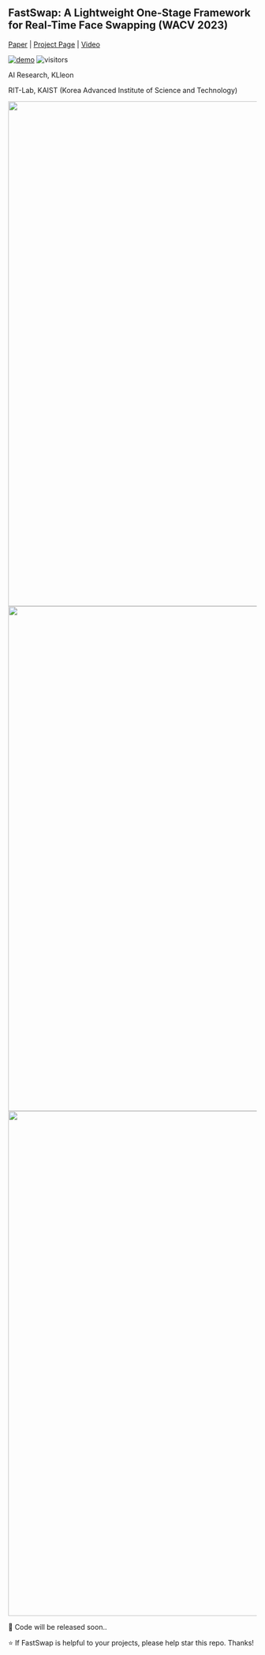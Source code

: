 ## FastSwap: A Lightweight One-Stage Framework for Real-Time Face Swapping (WACV 2023)

[Paper]() | [Project Page](https://wacv-1752.github.io/FastSwap/) | [Video]()

[![demo](https://img.shields.io/badge/Demo-%F0%9F%9A%80%20Replicate-blue)](https://wacv-1752.github.io/FastSwap/)
![visitors](https://visitor-badge.laobi.icu/badge?page_id=sahngmin/fastswap)

<!-- ![visitors](https://visitor-badge.glitch.me/badge?page_id=sczhou/CodeFormer) -->

AI Research, KLleon

RIT-Lab, KAIST (Korea Advanced Institute of Science and Technology)

<img src="figs/main.png" width="1024px"/>

<img src="figs/main_network.png" width="1024px"/>

<img src="figs/additional.png" width="1024px"/>

🤗 Code will be released soon..

:star: If FastSwap is helpful to your projects, please help star this repo. Thanks!
